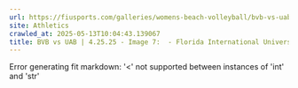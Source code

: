 ```yaml
---
url: https://fiusports.com/galleries/womens-beach-volleyball/bvb-vs-uab-4-25-25/image-7/357/62806
site: Athletics
crawled_at: 2025-05-13T10:04:43.139067
title: BVB vs UAB | 4.25.25 - Image 7:  - Florida International University
---
```


Error generating fit markdown: '<' not supported between instances of 'int' and 'str'